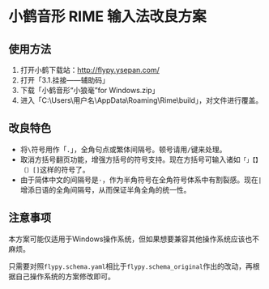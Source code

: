 # 小鹤音形 RIME 输入法改良方案

## 使用方法

1. 打开小鹤下载站：http://flypy.ysepan.com/
2. 打开「3.1.挂接——辅助码」
3. 下载「小鹤音形“小狼毫”for Windows.zip」
4. 进入「C:\Users\用户名\AppData\Roaming\Rime\build」，对文件进行覆盖。

## 改良特色

- 将`\`符号用作「．」，全角句点或繁体间隔号。顿号请用`/`键来处理。
- 取消方括号翻页功能，增强方括号的符号支持。现在方括号可输入诸如`「」【】〔〕[]`这样的符号了。
- 由于简体中文的间隔号是`·`，作为半角符号在全角符号体系中有割裂感。现在`|`增添日语的全角间隔号，从而保证半角全角的统一性。

## 注意事项

本方案可能仅适用于Windows操作系统，但如果想要兼容其他操作系统应该也不麻烦。

只需要对照`flypy.schema.yaml`相比于`flypy.schema_original`作出的改动，再根据自己操作系统的方案修改即可。
